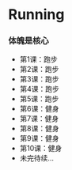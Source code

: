 # Running

### 体魄是核心

- 第1课：跑步
- 第2课：跑步
- 第3课：跑步
- 第4课：跑步
- 第5课：跑步
- 第6课：健身
- 第7课：健身
- 第8课：健身
- 第9课：健身
- 第10课：健身
- 未完待续...
